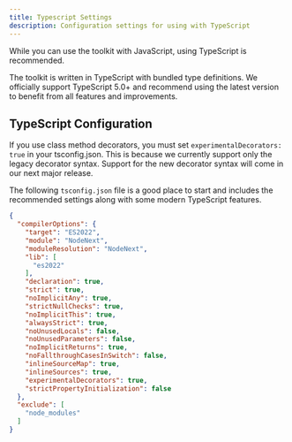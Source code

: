 ```yaml
---
title: Typescript Settings
description: Configuration settings for using with TypeScript
---
```


<!-- markdownlint-disable MD043 -->

While you can use the toolkit with JavaScript, using TypeScript is recommended.

The toolkit is written in TypeScript with bundled type definitions. We officially support TypeScript 5.0+ and recommend using the latest version to benefit from all features and improvements.

## TypeScript Configuration

If you use class method decorators, you must set `experimentalDecorators: true` in your tsconfig.json. This is because we currently support only the legacy decorator syntax. Support for the new decorator syntax will come in our next major release.  

The following `tsconfig.json` file is a good place to start and includes the recommended settings along with some modern TypeScript features.

```json
{
  "compilerOptions": {
    "target": "ES2022",
    "module": "NodeNext",
    "moduleResolution": "NodeNext",
    "lib": [
      "es2022"
    ],
    "declaration": true,
    "strict": true,
    "noImplicitAny": true,
    "strictNullChecks": true,
    "noImplicitThis": true,
    "alwaysStrict": true,
    "noUnusedLocals": false,
    "noUnusedParameters": false,
    "noImplicitReturns": true,
    "noFallthroughCasesInSwitch": false,
    "inlineSourceMap": true,
    "inlineSources": true,
    "experimentalDecorators": true,
    "strictPropertyInitialization": false
  },
  "exclude": [
    "node_modules"
  ]
}
```
